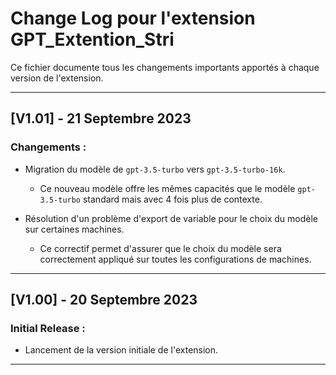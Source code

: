 # Change Log pour l'extension GPT_Extention_Stri

Ce fichier documente tous les changements importants apportés à chaque version de l'extension.

---

## [V1.01] - 21 Septembre 2023

### Changements :

- Migration du modèle de `gpt-3.5-turbo` vers `gpt-3.5-turbo-16k`.
  - Ce nouveau modèle offre les mêmes capacités que le modèle `gpt-3.5-turbo` standard mais avec 4 fois plus de contexte.
  
- Résolution d'un problème d'export de variable pour le choix du modèle sur certaines machines.
  - Ce correctif permet d'assurer que le choix du modèle sera correctement appliqué sur toutes les configurations de machines.

---

## [V1.00] - 20 Septembre 2023

### Initial Release :

- Lancement de la version initiale de l'extension.

---

